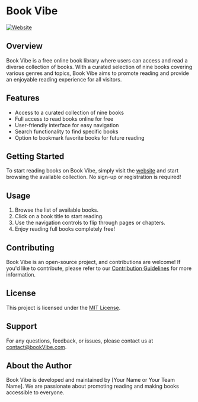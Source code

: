 # Book Vibe

[![Website](https://img.shields.io/website?url=https%3A%2F%2Fwww.bookVibe.com)](https://sadekur-assignment-8.netlify.app/)

## Overview

Book Vibe is a free online book library where users can access and read a diverse collection of books. With a curated selection of nine books covering various genres and topics, Book Vibe aims to promote reading and provide an enjoyable reading experience for all visitors.

## Features

- Access to a curated collection of nine books
- Full access to read books online for free
- User-friendly interface for easy navigation
- Search functionality to find specific books
- Option to bookmark favorite books for future reading

## Getting Started

To start reading books on Book Vibe, simply visit the [website](https://www.bookVibe.com) and start browsing the available collection. No sign-up or registration is required!

## Usage

1. Browse the list of available books.
2. Click on a book title to start reading.
3. Use the navigation controls to flip through pages or chapters.
4. Enjoy reading full books completely free!

## Contributing

Book Vibe is an open-source project, and contributions are welcome! If you'd like to contribute, please refer to our [Contribution Guidelines](CONTRIBUTING.md) for more information.

## License

This project is licensed under the [MIT License](LICENSE).

## Support

For any questions, feedback, or issues, please contact us at [contact@bookVibe.com](mailto:contact@bookVibe.com).

## About the Author

Book Vibe is developed and maintained by [Your Name or Your Team Name]. We are passionate about promoting reading and making books accessible to everyone.
